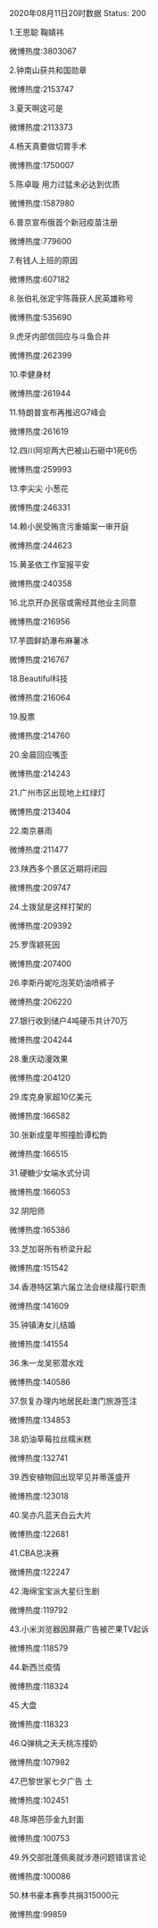 2020年08月11日20时数据
Status: 200

1.王思聪 鞠婧祎

微博热度:3803067

2.钟南山获共和国勋章

微博热度:2153747

3.夏天啊这可是

微博热度:2113373

4.杨天真要做切胃手术

微博热度:1750007

5.陈卓璇 用力过猛未必达到优质

微博热度:1587980

6.普京宣布俄首个新冠疫苗注册

微博热度:779600

7.有钱人上班的原因

微博热度:607182

8.张伯礼张定宇陈薇获人民英雄称号

微博热度:535690

9.虎牙内部信回应与斗鱼合并

微博热度:262399

10.李健身材

微博热度:261944

11.特朗普宣布再推迟G7峰会

微博热度:261619

12.四川阿坝两大巴被山石砸中1死6伤

微博热度:259993

13.李尖尖 小葱花

微博热度:246331

14.赖小民受贿贪污重婚案一审开庭

微博热度:244623

15.黄圣依工作室报平安

微博热度:240358

16.北京开办民宿或需经其他业主同意

微博热度:216956

17.芋圆鲜奶瀑布麻薯冰

微博热度:216767

18.Beautiful科技

微博热度:216064

19.股票

微博热度:214760

20.金晨回应嘴歪

微博热度:214243

21.广州市区出现地上红绿灯

微博热度:213404

22.南京暴雨

微博热度:211477

23.陕西多个景区近期将闭园

微博热度:209747

24.土拨鼠是这样打架的

微博热度:209392

25.罗霈颖死因

微博热度:207400

26.李斯丹妮吃泡芙奶油喷裤子

微博热度:206220

27.银行收到储户4吨硬币共计70万

微博热度:204244

28.重庆动漫效果

微博热度:204120

29.库克身家超10亿美元

微博热度:166582

30.张新成童年照撞脸谭松韵

微博热度:166515

31.硬糖少女端水式分词

微博热度:166053

32.阴阳师

微博热度:165386

33.芝加哥所有桥梁升起

微博热度:151542

34.香港特区第六届立法会继续履行职责

微博热度:141609

35.钟镇涛女儿结婚

微博热度:141554

36.朱一龙吴邪潜水戏

微博热度:140586

37.恢复办理内地居民赴澳门旅游签注

微博热度:134853

38.奶油草莓拉丝糯米糕

微博热度:132741

39.西安植物园出现罕见并蒂莲盛开

微博热度:123018

40.吴亦凡蓝天白云大片

微博热度:122681

41.CBA总决赛

微博热度:122247

42.海绵宝宝派大星衍生剧

微博热度:119792

43.小米浏览器因屏蔽广告被芒果TV起诉

微博热度:118579

44.新西兰疫情

微博热度:118324

45.大盘

微博热度:118323

46.Q弹桃之夭夭桃冻撞奶

微博热度:107982

47.巴黎世家七夕广告 土

微博热度:102451

48.陈坤芭莎金九封面

微博热度:100753

49.外交部批蓬佩奥就涉港问题错误言论

微博热度:100086

50.林书豪本赛季共捐315000元

微博热度:99859

